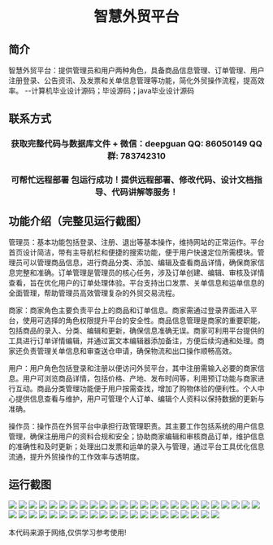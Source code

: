 <p><h1 align="center">智慧外贸平台</h1></p>

## 简介
智慧外贸平台：提供管理员和用户两种角色，具备商品信息管理、订单管理、用户注册登录、公告资讯、及发票和关单信息管理等功能，简化外贸操作流程，提高效率。    --计算机毕业设计源码；毕设源码；java毕业设计源码


## 联系方式
<p><h3 align="center">获取完整代码与数据库文件 + 微信：deepguan QQ: 86050149 QQ群: 783742310</h3></p>
<p><h3 align="center">可帮忙远程部署 包运行成功！提供远程部署、修改代码、设计文档指导、代码讲解等服务！</h3></p>

## 功能介绍（完整见运行截图）
管理员：基本功能包括登录、注册、退出等基本操作，维持网站的正常运作。平台首页设计简洁，带有主导航栏和便捷的搜索功能，便于用户快速定位所需模块。管理员可以管理商品信息，进行商品分类、添加、编辑及查看商品详情，确保商家信息完整和准确。订单管理是管理员的核心任务，涉及订单创建、编辑、审核及详情查看，旨在优化用户的订单处理体验。平台支持出口发票、关单信息和运单信息的全面管理，帮助管理员高效管理复杂的外贸交易流程。

商家：商家角色主要负责平台上的商品和订单信息。商家需通过登录界面进入平台，使用可选择的角色权限提升平台的安全性。商品信息管理是商家的重要职能，包括商品的录入、分类、编辑和更新，确保信息准确无误。商家可利用平台提供的工具进行订单详情编辑，并通过富文本编辑器添加备注，方便后续沟通和处理。商家还负责管理关单信息和审查送仓申请，确保物流和出口操作顺畅高效。

用户：用户角色包括登录和注册以便访问外贸平台，其中注册需输入必要的商家信息。用户可浏览商品详情，包括价格、产地、发布时间等，利用预订功能与商家进行互动。商品分类管理功能便于用户按需查找，增加了购物体验的便利性。个人中心提供信息查看与维护，用户可管理个人订单、编辑个人资料以保持数据的更新与准确。

操作员：操作员在外贸平台中承担行政管理职责。其主要工作包括系统的用户信息管理，确保注册用户的资料合规和安全；协助商家编辑和审核商品订单，维护信息的准确性和及时更新；处理出口发票和运单的录入与管理，通过平台工具优化信息流通，提升外贸操作的工作效率与透明度。


## 运行截图
![](https://bs-1329754181.cos.ap-shanghai.myqcloud.com/spring/ZhihuiWaimaiPingtai/img/001.jpg)
![](https://bs-1329754181.cos.ap-shanghai.myqcloud.com/spring/ZhihuiWaimaiPingtai/img/002.jpg)
![](https://bs-1329754181.cos.ap-shanghai.myqcloud.com/spring/ZhihuiWaimaiPingtai/img/003.jpg)
![](https://bs-1329754181.cos.ap-shanghai.myqcloud.com/spring/ZhihuiWaimaiPingtai/img/004.jpg)
![](https://bs-1329754181.cos.ap-shanghai.myqcloud.com/spring/ZhihuiWaimaiPingtai/img/005.jpg)
![](https://bs-1329754181.cos.ap-shanghai.myqcloud.com/spring/ZhihuiWaimaiPingtai/img/006.jpg)
![](https://bs-1329754181.cos.ap-shanghai.myqcloud.com/spring/ZhihuiWaimaiPingtai/img/007.jpg)
![](https://bs-1329754181.cos.ap-shanghai.myqcloud.com/spring/ZhihuiWaimaiPingtai/img/008.jpg)
![](https://bs-1329754181.cos.ap-shanghai.myqcloud.com/spring/ZhihuiWaimaiPingtai/img/009.jpg)
![](https://bs-1329754181.cos.ap-shanghai.myqcloud.com/spring/ZhihuiWaimaiPingtai/img/010.jpg)
![](https://bs-1329754181.cos.ap-shanghai.myqcloud.com/spring/ZhihuiWaimaiPingtai/img/011.jpg)
![](https://bs-1329754181.cos.ap-shanghai.myqcloud.com/spring/ZhihuiWaimaiPingtai/img/012.jpg)
![](https://bs-1329754181.cos.ap-shanghai.myqcloud.com/spring/ZhihuiWaimaiPingtai/img/013.jpg)
![](https://bs-1329754181.cos.ap-shanghai.myqcloud.com/spring/ZhihuiWaimaiPingtai/img/014.jpg)
![](https://bs-1329754181.cos.ap-shanghai.myqcloud.com/spring/ZhihuiWaimaiPingtai/img/015.jpg)
![](https://bs-1329754181.cos.ap-shanghai.myqcloud.com/spring/ZhihuiWaimaiPingtai/img/016.jpg)
![](https://bs-1329754181.cos.ap-shanghai.myqcloud.com/spring/ZhihuiWaimaiPingtai/img/017.jpg)
![](https://bs-1329754181.cos.ap-shanghai.myqcloud.com/spring/ZhihuiWaimaiPingtai/img/018.jpg)
![](https://bs-1329754181.cos.ap-shanghai.myqcloud.com/spring/ZhihuiWaimaiPingtai/img/019.jpg)
![](https://bs-1329754181.cos.ap-shanghai.myqcloud.com/spring/ZhihuiWaimaiPingtai/img/020.jpg)
![](https://bs-1329754181.cos.ap-shanghai.myqcloud.com/spring/ZhihuiWaimaiPingtai/img/021.jpg)
![](https://bs-1329754181.cos.ap-shanghai.myqcloud.com/spring/ZhihuiWaimaiPingtai/img/022.jpg)
![](https://bs-1329754181.cos.ap-shanghai.myqcloud.com/spring/ZhihuiWaimaiPingtai/img/023.jpg)
![](https://bs-1329754181.cos.ap-shanghai.myqcloud.com/spring/ZhihuiWaimaiPingtai/img/024.jpg)
![](https://bs-1329754181.cos.ap-shanghai.myqcloud.com/spring/ZhihuiWaimaiPingtai/img/025.jpg)
![](https://bs-1329754181.cos.ap-shanghai.myqcloud.com/spring/ZhihuiWaimaiPingtai/img/026.jpg)
![](https://bs-1329754181.cos.ap-shanghai.myqcloud.com/spring/ZhihuiWaimaiPingtai/img/027.jpg)
![](https://bs-1329754181.cos.ap-shanghai.myqcloud.com/spring/ZhihuiWaimaiPingtai/img/028.jpg)
![](https://bs-1329754181.cos.ap-shanghai.myqcloud.com/spring/ZhihuiWaimaiPingtai/img/029.jpg)
![](https://bs-1329754181.cos.ap-shanghai.myqcloud.com/spring/ZhihuiWaimaiPingtai/img/030.jpg)
![](https://bs-1329754181.cos.ap-shanghai.myqcloud.com/spring/ZhihuiWaimaiPingtai/img/031.jpg)
![](https://bs-1329754181.cos.ap-shanghai.myqcloud.com/spring/ZhihuiWaimaiPingtai/img/032.jpg)
![](https://bs-1329754181.cos.ap-shanghai.myqcloud.com/spring/ZhihuiWaimaiPingtai/img/033.jpg)
![](https://bs-1329754181.cos.ap-shanghai.myqcloud.com/spring/ZhihuiWaimaiPingtai/img/034.jpg)
![](https://bs-1329754181.cos.ap-shanghai.myqcloud.com/spring/ZhihuiWaimaiPingtai/img/035.jpg)
![](https://bs-1329754181.cos.ap-shanghai.myqcloud.com/spring/ZhihuiWaimaiPingtai/img/036.jpg)
![](https://bs-1329754181.cos.ap-shanghai.myqcloud.com/spring/ZhihuiWaimaiPingtai/img/037.jpg)
![](https://bs-1329754181.cos.ap-shanghai.myqcloud.com/spring/ZhihuiWaimaiPingtai/img/038.jpg)
![](https://bs-1329754181.cos.ap-shanghai.myqcloud.com/spring/ZhihuiWaimaiPingtai/img/039.jpg)
![](https://bs-1329754181.cos.ap-shanghai.myqcloud.com/spring/ZhihuiWaimaiPingtai/img/040.jpg)
![](https://bs-1329754181.cos.ap-shanghai.myqcloud.com/spring/ZhihuiWaimaiPingtai/img/041.jpg)
![](https://bs-1329754181.cos.ap-shanghai.myqcloud.com/spring/ZhihuiWaimaiPingtai/img/042.jpg)
![](https://bs-1329754181.cos.ap-shanghai.myqcloud.com/spring/ZhihuiWaimaiPingtai/img/043.jpg)
![](https://bs-1329754181.cos.ap-shanghai.myqcloud.com/spring/ZhihuiWaimaiPingtai/img/044.jpg)
![](https://bs-1329754181.cos.ap-shanghai.myqcloud.com/spring/ZhihuiWaimaiPingtai/img/045.jpg)
![](https://bs-1329754181.cos.ap-shanghai.myqcloud.com/spring/ZhihuiWaimaiPingtai/img/046.jpg)

<p>本代码来源于网络,仅供学习参考使用!</p>
